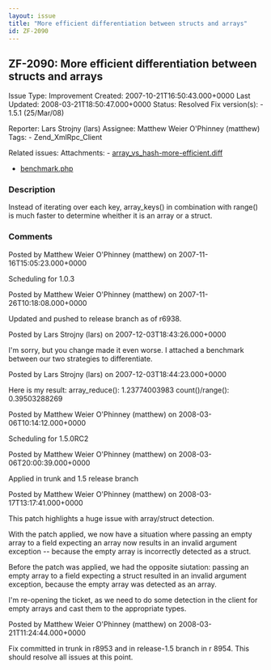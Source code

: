 ```yaml
---
layout: issue
title: "More efficient differentiation between structs and arrays"
id: ZF-2090
---
```


ZF-2090: More efficient differentiation between structs and arrays
------------------------------------------------------------------

 Issue Type: Improvement Created: 2007-10-21T16:50:43.000+0000 Last Updated: 2008-03-21T18:50:47.000+0000 Status: Resolved Fix version(s): - 1.5.1 (25/Mar/08)
 
 Reporter:  Lars Strojny (lars)  Assignee:  Matthew Weier O'Phinney (matthew)  Tags: - Zend\_XmlRpc\_Client
 
 Related issues: 
 Attachments: - [array\_vs\_hash-more-efficient.diff](/issues/secure/attachment/10902/array_vs_hash-more-efficient.diff)
- [benchmark.php](/issues/secure/attachment/10945/benchmark.php)
 
### Description

Instead of iterating over each key, array\_keys() in combination with range() is much faster to determine wheither it is an array or a struct.

 

 

### Comments

Posted by Matthew Weier O'Phinney (matthew) on 2007-11-16T15:05:23.000+0000

Scheduling for 1.0.3

 

 

Posted by Matthew Weier O'Phinney (matthew) on 2007-11-26T10:18:08.000+0000

Updated and pushed to release branch as of r6938.

 

 

Posted by Lars Strojny (lars) on 2007-12-03T18:43:26.000+0000

I'm sorry, but you change made it even worse. I attached a benchmark between our two strategies to differentiate.

 

 

Posted by Lars Strojny (lars) on 2007-12-03T18:44:23.000+0000

Here is my result: array\_reduce(): 1.23774003983 count()/range(): 0.39503288269

 

 

Posted by Matthew Weier O'Phinney (matthew) on 2008-03-06T10:14:12.000+0000

Scheduling for 1.5.0RC2

 

 

Posted by Matthew Weier O'Phinney (matthew) on 2008-03-06T20:00:39.000+0000

Applied in trunk and 1.5 release branch

 

 

Posted by Matthew Weier O'Phinney (matthew) on 2008-03-17T13:17:41.000+0000

This patch highlights a huge issue with array/struct detection.

With the patch applied, we now have a situation where passing an empty array to a field expecting an array now results in an invalid argument exception -- because the empty array is incorrectly detected as a struct.

Before the patch was applied, we had the opposite siutation: passing an empty array to a field expecting a struct resulted in an invalid argument exception, because the empty array was detected as an array.

I'm re-opening the ticket, as we need to do some detection in the client for empty arrays and cast them to the appropriate types.

 

 

Posted by Matthew Weier O'Phinney (matthew) on 2008-03-21T11:24:44.000+0000

Fix committed in trunk in r8953 and in release-1.5 branch in r 8954. This should resolve all issues at this point.

 

 